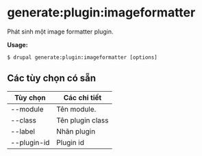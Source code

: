 # generate:plugin:imageformatter
Phát sinh một image formatter plugin.

**Usage:**
```
$ drupal generate:plugin:imageformatter [options]
```

## Các tùy chọn có sẵn
Tùy chọn | Các chi tiết
-------|-------------
--module | Tên module.
--class | Tên plugin class
--label | Nhãn plugin
--plugin-id | Plugin id
